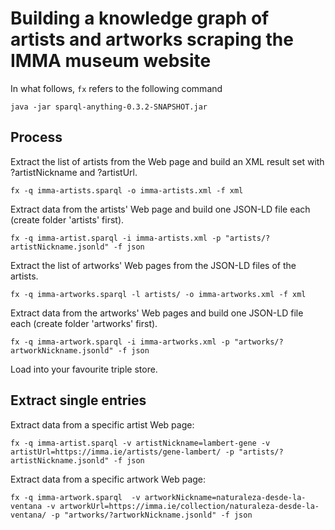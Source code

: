 # Building a knowledge graph of artists and artworks scraping the IMMA museum website

In what follows, `fx` refers to the following command
```
java -jar sparql-anything-0.3.2-SNAPSHOT.jar  
```

## Process
Extract the list of artists from the Web page and build an XML result set with ?artistNickname and ?artistUrl.
```
fx -q imma-artists.sparql -o imma-artists.xml -f xml
```

Extract data from the artists' Web page and build one JSON-LD file each (create folder 'artists' first).
```
fx -q imma-artist.sparql -i imma-artists.xml -p "artists/?artistNickname.jsonld" -f json
```
Extract the list of artworks' Web pages from the JSON-LD files of the artists.
```
fx -q imma-artworks.sparql -l artists/ -o imma-artworks.xml -f xml
```
Extract data from the artworks' Web pages and build one JSON-LD file each (create folder 'artworks' first).
```
fx -q imma-artwork.sparql -i imma-artworks.xml -p "artworks/?artworkNickname.jsonld" -f json
```
Load into your favourite triple store.

## Extract single entries

Extract data from a specific artist Web page:
```
fx -q imma-artist.sparql -v artistNickname=lambert-gene -v artistUrl=https://imma.ie/artists/gene-lambert/ -p "artists/?artistNickname.jsonld" -f json
```
Extract data from a specific artwork Web page:
```
fx -q imma-artwork.sparql  -v artworkNickname=naturaleza-desde-la-ventana -v artworkUrl=https://imma.ie/collection/naturaleza-desde-la-ventana/ -p "artworks/?artworkNickname.jsonld" -f json
```
